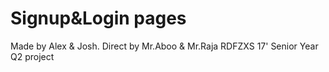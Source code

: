 # Signup&Login pages
Made by Alex &amp; Josh. Direct by Mr.Aboo &amp; Mr.Raja
RDFZXS 17' Senior Year Q2 project
